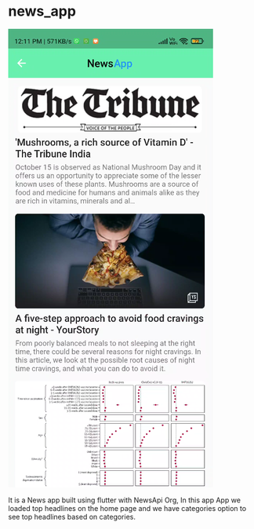 # news_app

![img.png](img.png)

It is a News app built using flutter with NewsApi Org, In this app App we loaded
top headlines on the home page and we have categories option to see top headlines based on
categories.